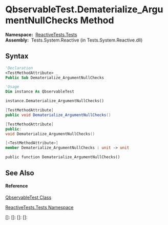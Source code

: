 # QbservableTest.Dematerialize\_ArgumentNullChecks Method

**Namespace:**  [ReactiveTests.Tests](ReactiveTests.Tests\ReactiveTests.Tests.md)  
**Assembly:**  Tests.System.Reactive (in Tests.System.Reactive.dll)

## Syntax

```vb
'Declaration
<TestMethodAttribute> _
Public Sub Dematerialize_ArgumentNullChecks
```

```vb
'Usage
Dim instance As QbservableTest

instance.Dematerialize_ArgumentNullChecks()
```

```csharp
[TestMethodAttribute]
public void Dematerialize_ArgumentNullChecks()
```

```c++
[TestMethodAttribute]
public:
void Dematerialize_ArgumentNullChecks()
```

```fsharp
[<TestMethodAttribute>]
member Dematerialize_ArgumentNullChecks : unit -> unit 
```

```jscript
public function Dematerialize_ArgumentNullChecks()
```

## See Also

#### Reference

[QbservableTest Class](QbservableTest\QbservableTest.md)

[ReactiveTests.Tests Namespace](ReactiveTests.Tests\ReactiveTests.Tests.md)

[]: 
[]: 
[]: 
[]: 